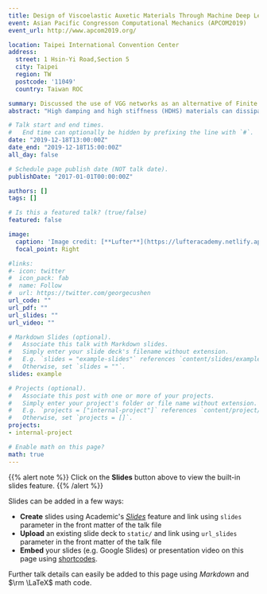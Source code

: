 ```yaml
---
title: Design of Viscoelastic Auxetic Materials Through Machine Deep Learning 
event: Asian Pacific Congresson Computational Mechanics (APCOM2019) 
event_url: http://www.apcom2019.org/

location: Taipei International Convention Center
address:
  street: 1 Hsin-Yi Road,Section 5
  city: Taipei
  region: TW
  postcode: '11049'
  country: Taiwan ROC

summary: Discussed the use of VGG networks as an alternative of Finite Element Methods (FEM) when labeling mechanical properties of small size 2D microstructure geometries.
abstract: "High damping and high stiffness (HDHS) materials can dissipate unwanted vibration energy, such as the ones from earthquakes, at the same time structural integrity can be preserved. Through design, auxeticity, i.e. negative Poisson’s ratio, and viscoelasticity of the HDHS may be enhanced along certain loading directions. By combining high damping polymer with auxetic foam-like material, one may construct composite materials to simultaneously exhibit effective high damping and high stiffness in a reasonably wide frequency window. Such composite materials can be used as dampers in structure systems. In this work, we adopt machine deep learning approach to construct sample data by using realistic aluminum foam as a template. Finite element analysis is utilized to numerically calculate the linear viscoelastic properties of the samples that are generated from machine learning. After the samples are prepared, a deep neural network (DNN) is adopted to train and test the data. High coefficient of determination can be achieved and the DNN is used for searching optimal designs of HDHS auxetic composite materials."

# Talk start and end times.
#   End time can optionally be hidden by prefixing the line with `#`.
date: "2019-12-18T13:00:00Z"
date_end: "2019-12-18T15:00:00Z"
all_day: false

# Schedule page publish date (NOT talk date).
publishDate: "2017-01-01T00:00:00Z"

authors: []
tags: []

# Is this a featured talk? (true/false)
featured: false

image:
  caption: 'Image credit: [**Lufter**](https://lufteracademy.netlify.app/)'
  focal_point: Right

#links:
#- icon: twitter
#  icon_pack: fab
#  name: Follow
#  url: https://twitter.com/georgecushen
url_code: ""
url_pdf: ""
url_slides: ""
url_video: ""

# Markdown Slides (optional).
#   Associate this talk with Markdown slides.
#   Simply enter your slide deck's filename without extension.
#   E.g. `slides = "example-slides"` references `content/slides/example-slides.md`.
#   Otherwise, set `slides = ""`.
slides: example

# Projects (optional).
#   Associate this post with one or more of your projects.
#   Simply enter your project's folder or file name without extension.
#   E.g. `projects = ["internal-project"]` references `content/project/deep-learning/index.md`.
#   Otherwise, set `projects = []`.
projects:
- internal-project

# Enable math on this page?
math: true
---
```


{{% alert note %}}
Click on the **Slides** button above to view the built-in slides feature.
{{% /alert %}}

Slides can be added in a few ways:

- **Create** slides using Academic's [*Slides*](https://sourcethemes.com/academic/docs/managing-content/#create-slides) feature and link using `slides` parameter in the front matter of the talk file
- **Upload** an existing slide deck to `static/` and link using `url_slides` parameter in the front matter of the talk file
- **Embed** your slides (e.g. Google Slides) or presentation video on this page using [shortcodes](https://sourcethemes.com/academic/docs/writing-markdown-latex/).

Further talk details can easily be added to this page using *Markdown* and $\rm \LaTeX$ math code.

